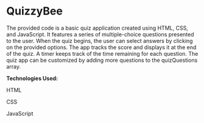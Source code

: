# QuizzyBee
The provided code is a basic quiz application created using HTML, CSS, and JavaScript. It features a series of multiple-choice questions presented to the user. When the quiz begins, the user can select answers by clicking on the provided options. The app tracks the score and displays it at the end of the quiz. A timer keeps track of the time remaining for each question. The quiz app can be customized by adding more questions to the quizQuestions array.

**Technologies Used:**

HTML

CSS 

JavaScript
